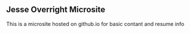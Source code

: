## Jesse Overright Microsite

This is a microsite hosted on github.io for basic contant and resume info
